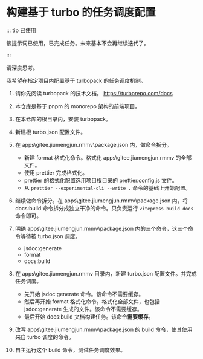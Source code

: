 # 构建基于 turbo 的任务调度配置

::: tip 已使用

该提示词已使用，已完成任务。未来基本不会再继续迭代了。

:::

请深度思考。

我希望在指定项目内配置基于 turbopack 的任务调度机制。

1. 请你先阅读 turbopack 的技术文档。 https://turborepo.com/docs
2. 本仓库是基于 pnpm 的 monorepo 架构的前端项目。
3. 在本仓库的根目录内，安装 turbopack。
4. 新建根 turbo.json 配置文件。
5. 在 apps\gitee.jiumengjun.rmmv\package.json 内，做命令拆分。
   - 新建 format 格式化命令。格式化 apps\gitee.jiumengjun.rmmv 的全部文件。
   - 使用 prettier 完成格式化。
   - prettier 的格式化配置选用项目根目录的 prettier.config.js 文件。
   - 从 `prettier --experimental-cli --write .` 命令的基础上开始配置。

6. 继续做命令拆分。在 apps\gitee.jiumengjun.rmmv\package.json 内，将 docs:build 命令拆分成独立干净的命令。只负责运行 `vitepress build docs` 命令即可。
7. 明确 apps\gitee.jiumengjun.rmmv\package.json 内的三个命令，这三个命令等待被 turbo.json 调度。
   - jsdoc:generate
   - format
   - docs:build

8. 在 apps\gitee.jiumengjun.rmmv 目录内，新建 turbo.json 配置文件。并完成任务调度。
   - 先开始 jsdoc:generate 命令。该命令不需要缓存。
   - 然后再开始 format 格式化命令。格式化全部文件，也包括 jsdoc:generate 生成的文件。该命令不需要缓存。
   - 最后开始 docs:build 文档构建任务。该命令**需要缓存**。

9. 改写 apps\gitee.jiumengjun.rmmv\package.json 的 build 命令，使其使用来自 turbo 调度的命令。
10. 自主运行这个 build 命令，测试任务调度效果。

